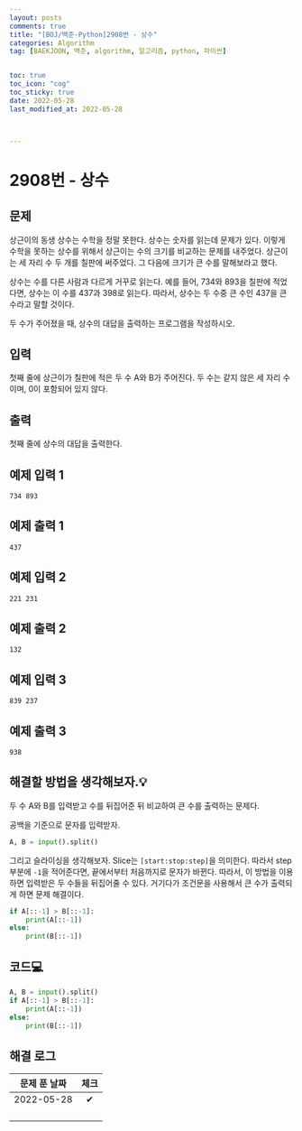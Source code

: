 ```yaml
---
layout: posts
comments: true
title: "[BOJ/백준-Python]2908번 - 상수"
categories: Algorithm
tag: [BAEKJOON, 백준, algorithm, 알고리즘, python, 파이썬]


toc: true
toc_icon: "cog"
toc_sticky: true
date: 2022-05-28
last_modified_at: 2022-05-28



---
```




# 2908번 - 상수



## 문제

상근이의 동생 상수는 수학을 정말 못한다. 상수는 숫자를 읽는데 문제가 있다. 이렇게 수학을 못하는 상수를 위해서 상근이는 수의 크기를 비교하는 문제를 내주었다. 상근이는 세 자리 수 두 개를 칠판에 써주었다. 그 다음에 크기가 큰 수를 말해보라고 했다.

상수는 수를 다른 사람과 다르게 거꾸로 읽는다. 예를 들어, 734와 893을 칠판에 적었다면, 상수는 이 수를 437과 398로 읽는다. 따라서, 상수는 두 수중 큰 수인 437을 큰 수라고 말할 것이다.

두 수가 주어졌을 때, 상수의 대답을 출력하는 프로그램을 작성하시오.



## 입력

첫째 줄에 상근이가 칠판에 적은 두 수 A와 B가 주어진다. 두 수는 같지 않은 세 자리 수이며, 0이 포함되어 있지 않다.



## 출력

첫째 줄에 상수의 대답을 출력한다.



## 예제 입력 1 

```
734 893
```



## 예제 출력 1

```
437
```



## 예제 입력 2 

```
221 231
```



## 예제 출력 2

```
132
```



## 예제 입력 3 

```
839 237
```



## 예제 출력 3

```
938
```



##  해결할 방법을 생각해보자.💡

두 수 A와 B를 입력받고 수를 뒤집어준 뒤 비교하여 큰 수를 출력하는 문제다.

공백을 기준으로 문자를 입력받자.

```python
A, B = input().split()
```

그리고 슬라이싱을 생각해보자. Slice는 `[start:stop:step]`을 의미한다. 따라서 step 부분에 `-1`을 적어준다면, 끝에서부터 처음까지로 문자가 바뀐다. 따라서, 이 방법을 이용하면 입력받은 두 수들을 뒤집어줄 수 있다. 거기다가 조건문을 사용해서 큰 수가 출력되게 하면 문제 해결이다.

```python
if A[::-1] > B[::-1]:
    print(A[::-1])
else:
    print(B[::-1])
```







## 코드💻

```python
A, B = input().split()
if A[::-1] > B[::-1]:
    print(A[::-1])
else:
    print(B[::-1])
```





## 해결 로그 

| 문제 푼 날짜 | 체크 |
| :----------: | :--: |
|  2022-05-28  |  ✔   |
|              |      |
|              |      |
|              |      |
|              |      |



